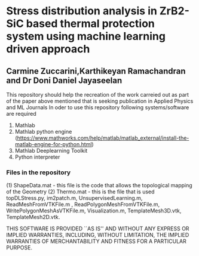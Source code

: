 # Stress distribution analysis in ZrB2-SiC based thermal protection system using machine learning driven approach
## Carmine Zuccarini,Karthikeyan Ramachandran and Dr Doni Daniel Jayaseelan

This repository should help the recreation of the work carreied out as part of the paper above mentioned that is seeking publication in Applied Physics and ML Journals
In oder to use this repository following systems/software are required
1) Mathlab
2) Mathlab python engine (https://www.mathworks.com/help/matlab/matlab_external/install-the-matlab-engine-for-python.html)
3) Mathlab Deeplearning Toolkit
4) Python interpreter

### Files in the repository

(1) ShapeData.mat - this file is the code that allows the topological mapping of the Geometry
(2) Thermo.mat - this is the file that is used topDLStress.py, im2patch.m,
UnsupervisedLearning.m, ReadMeshFromVTKFile.m , ReadPolygonMeshFromVTKFile.m,
WritePolygonMeshAsVTKFile.m, Visualization.m, TemplateMesh3D.vtk,
TemplateMesh2D.vtk. 

THIS SOFTWARE IS PROVIDED ``AS IS'' AND WITHOUT ANY EXPRESS OR IMPLIED
WARRANTIES, INCLUDING, WITHOUT LIMITATION, THE IMPLIED WARRANTIES OF
MERCHANTABILITY AND FITNESS FOR A PARTICULAR PURPOSE.


